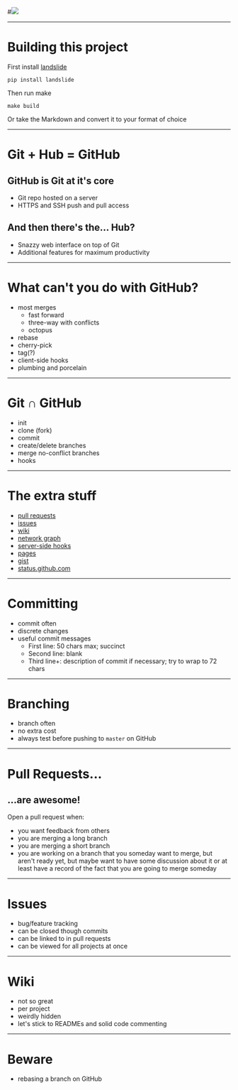 #![](http://upload.wikimedia.org/wikipedia/commons/b/b3/GitHub.svg)

---

# Building this project

First install [landslide](https://github.com/adamzap/landslide)

    pip install landslide

Then run make

    make build

Or take the Markdown and convert it to your format of choice

---

# Git + Hub = GitHub

## GitHub is Git at it's core

* Git repo hosted on a server
* HTTPS and SSH push and pull access

## And then there's the... Hub?

* Snazzy web interface on top of Git
* Additional features for maximum productivity

---

# What can't you do with GitHub?

* most merges
    - fast forward
    - three-way with conflicts
    - octopus
* rebase
* cherry-pick
* tag(?)
* client-side hooks
* plumbing and porcelain

---

# Git ∩ GitHub

* init
* clone (fork)
* commit
* create/delete branches
* merge no-conflict branches
* hooks

---

# The extra stuff

* [pull requests](https://help.github.com/articles/using-pull-requests)
* [issues](https://github.com/blog/831-issues-2-0-the-next-generation)
* [wiki](https://github.com/blog/774-git-powered-wikis-improved)
* [network graph](https://github.com/blog/39-say-hello-to-the-network-graph-visualizer)
* [server-side hooks](https://help.github.com/articles/post-receive-hooks)
* [pages](http://pages.github.com/)
* [gist](https://gist.github.com/)
* [status.github.com](https://status.github.com/)

---

# Committing

* commit often
* discrete changes
* useful commit messages
    - First line: 50 chars max; succinct
    - Second line: blank
    - Third line+: description of commit if necessary; try to wrap to 72 chars

---

# Branching

* branch often
* no extra cost
* always test before pushing to `master` on GitHub

---

# Pull Requests...

## ...are awesome!

Open a pull request when:

* you want feedback from others
* you are merging a long branch
* you are merging a short branch
* you are working on a branch that you someday want to merge, but aren't ready yet, but maybe want to have some discussion about it or at least have a record of the fact that you are going to merge someday

---

# Issues

* bug/feature tracking
* can be closed though commits
* can be linked to in pull requests
* can be viewed for all projects at once

---

# Wiki

* not so great
* per project
* weirdly hidden
* let's stick to READMEs and solid code commenting

---

# Beware

* rebasing a branch on GitHub

